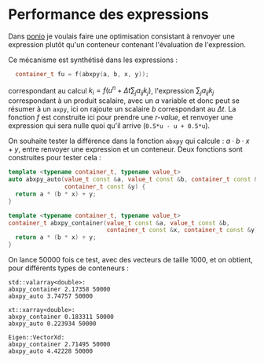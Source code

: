 # Performance des expressions

Dans [ponio](https://github.com/hpc-maths/ponio) je voulais faire une optimisation consistant à renvoyer une expression plutôt qu'un conteneur contenant l'évaluation de l'expression.

Ce mécanisme est synthétisé dans les expressions :

```cpp
  container_t fu = f(abxpy(a, b, x, y));
```

correspondant au calcul $k_i = f(u^n + \Delta t \sum_j a_{ij}k_j)$, l'expression $\sum_j a_{ij}k_j$ correspondant à un produit scalaire, avec un $a$ variable et donc peut se résumer à un `axpy`, ici on rajoute un scalaire $b$ correspondant au $\Delta t$. La fonction $f$ est construite ici pour prendre une *r-value*, et renvoyer une expression qui sera nulle quoi qu'il arrive (`0.5*u - u + 0.5*u`).

On souhaite tester la différence dans la fonction `abxpy` qui calcule : $a\cdot b \cdot x + y$, entre renvoyer une expression et un conteneur. Deux fonctions sont construites pour tester cela :

```cpp
template <typename container_t, typename value_t>
auto abxpy_auto(value_t const &a, value_t const &b, container_t const &x,
                container_t const &y) {
  return a * (b * x) + y;
}

template <typename container_t, typename value_t>
container_t abxpy_container(value_t const &a, value_t const &b,
                            container_t const &x, container_t const &y) {
  return a * (b * x) + y;
}
```

On lance 50000 fois ce test, avec des vecteurs de taille 1000, et on obtient, pour différents types de conteneurs :

```
std::valarray<double>:
abxpy_container 2.17358 50000
abxpy_auto 3.74757 50000

xt::xarray<double>:
abxpy_container 0.183311 50000
abxpy_auto 0.223934 50000

Eigen::VectorXd:
abxpy_container 2.71495 50000
abxpy_auto 4.42228 50000
```
